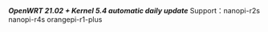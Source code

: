 ***OpenWRT 21.02 + Kernel 5.4 automatic daily update***
Support：nanopi-r2s nanopi-r4s orangepi-r1-plus